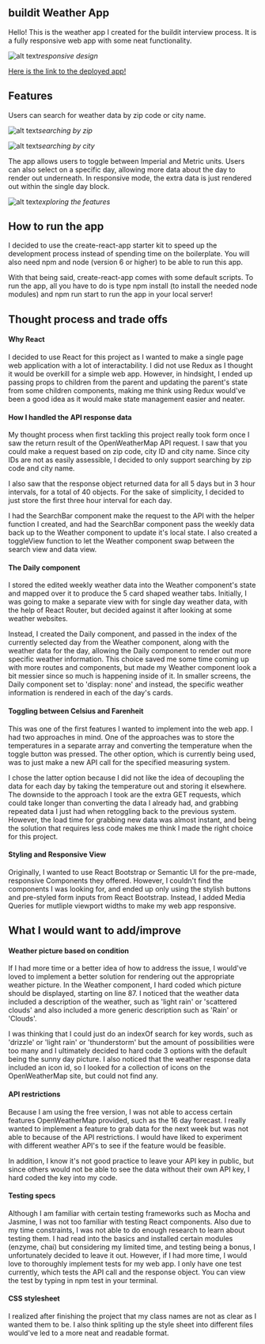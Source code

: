 ## buildit Weather App

Hello! This is the weather app I created for the buildit interview process. It is a fully responsive web app with some neat functionality.

![alt text](./public/responsive.gif)_responsive design_

[Here is the link to the deployed app!](https://buildit-weather-app-dawoonlee.herokuapp.com/)

## Features

Users can search for weather data by zip code or city name.

![alt text](./public/searchbyzip.gif)_searching by zip_

![alt text](./public/searchbycity.gif)_searching by city_

The app allows users to toggle between Imperial and Metric units. Users can also select on a specific day, allowing more data about the day to render out underneath. In responsive mode, the extra data is just rendered out within the single day block.

![alt text](./public/features.gif)_exploring the features_

## How to run the app

I decided to use the create-react-app starter kit to speed up the development process instead of spending time on the boilerplate. You will also need npm and node (version 6 or higher) to be able to run this app.

With that being said, create-react-app comes with some default scripts. To run the app, all you have to do is type npm install (to install the needed node modules) and npm run start to run the app in your local server!

## Thought process and trade offs

#### Why React

I decided to use React for this project as I wanted to make a single page web application with a lot of interactability. I did not use Redux as I thought it would be overkill for a simple web app. However, in hindsight, I ended up passing props to children from the parent and updating the parent's state from some children components, making me think using Redux would've been a good idea as it would make state management easier and neater.

#### How I handled the API response data

My thought process when first tackling this project really took form once I saw the return result of the OpenWeatherMap API request. I saw that you could make a request based on zip code, city ID and city name. Since city IDs are not as easily assessible, I decided to only support searching by zip code and city name.

I also saw that the response object returned data for all 5 days but in 3 hour intervals, for a total of 40 objects. For the sake of simplicity, I decided to just store the first three hour interval for each day.

I had the SearchBar component make the request to the API with the helper function I created, and had the SearchBar component pass the weekly data back up to the Weather component to update it's local state. I also created a toggleView function to let the Weather component swap between the search view and data view.

#### The Daily component

I stored the edited weekly weather data into the Weather component's state and mapped over it to produce the 5 card shaped weather tabs. Initially, I was going to make a separate view with for single day weather data, with the help of React Router, but decided against it after looking at some weather websites.

Instead, I created the Daily component, and passed in the index of the currently selected day from the Weather component, along with the weather data for the day, allowing the Daily component to render out more specific weather information. This choice saved me some time coming up with more routes and components, but made my Weather component look a bit messier since so much is happening inside of it. In smaller screens, the Daily component set to 'display: none' and instead, the specific weather information is rendered in each of the day's cards.

#### Toggling between Celsius and Farenheit

This was one of the first features I wanted to implement into the web app. I had two approaches in mind. One of the approaches was to store the temperatures in a separate array and converting the temperature when the toggle button was pressed. The other option, which is currently being used, was to just make a new API call for the specified measuring system.

I chose the latter option because I did not like the idea of decoupling the data for each day by taking the temperature out and storing it elsewhere. The downside to the approach I took are the extra GET requests, which could take longer than converting the data I already had, and grabbing repeated data I just had when retoggling back to the previous system. However, the load time for grabbing new data was almost instant, and being the solution that requires less code makes me think I made the right choice for this project.

#### Styling and Responsive View

Originally, I wanted to use React Bootstrap or Semantic UI for the pre-made, responsive Components they offered. However, I couldn't find the components I was looking for, and ended up only using the stylish buttons and pre-styled form inputs from React Bootstrap. Instead, I added Media Queries for mutliple viewport widths to make my web app responsive.

## What I would want to add/improve

#### Weather picture based on condition

If I had more time or a better idea of how to address the issue, I would've loved to implement a better solution for rendering out the appropriate weather picture. In the Weather component, I hard coded which picture should be displayed, starting on line 87. I noticed that the weather data included a description of the weather, such as 'light rain' or 'scattered clouds' and also included a more generic description such as 'Rain' or 'Clouds'.

I was thinking that I could just do an indexOf search for key words, such as 'drizzle' or 'light rain' or 'thunderstorm' but the amount of possibilities were too many and I ultimately decided to hard code 3 options with the default being the sunny day picture. I also noticed that the weather response data included an icon id, so I looked for a collection of icons on the OpenWeatherMap site, but could not find any.

#### API restrictions

Because I am using the free version, I was not able to access certain features OpenWeatherMap provided, such as the 16 day forecast. I really wanted to implement a feature to grab data for the next week but was not able to because of the API restrictions. I would have liked to experiment with different weather API's to see if the feature would be feasible.

In addition, I know it's not good practice to leave your API key in public, but since others would not be able to see the data without their own API key, I hard coded the key into my code.

#### Testing specs

Although I am familiar with certain testing frameworks such as Mocha and Jasmine, I was not too familiar with testing React components. Also due to my time constraints, I was not able to do enough research to learn about testing them. I had read into the basics and installed certain modules (enzyme, chai) but considering my limited time, and testing being a bonus, I unfortunately decided to leave it out. However, if I had more time, I would love to thoroughly implement tests for my web app. I only have one test currently, which tests the API call and the response object. You can view the test by typing in npm test in your terminal.

#### CSS stylesheet

I realized after finishing the project that my class names are not as clear as I wanted them to be. I also think spliting up the style sheet into different files would've led to a more neat and readable format.
